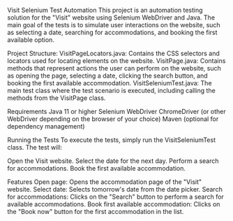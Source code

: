 Visit Selenium Test Automation
This project is an automation testing solution for the "Visit" website using Selenium WebDriver and Java. The main goal of the tests is to simulate user interactions on the website, such as selecting a date, searching for accommodations, and booking the first available option.

Project Structure:
VisitPageLocators.java: Contains the CSS selectors and locators used for locating elements on the website.
VisitPage.java: Contains methods that represent actions the user can perform on the website, such as opening the page, selecting a date, clicking the search button, and booking the first available accommodation.
VisitSeleniumTest.java: The main test class where the test scenario is executed, including calling the methods from the VisitPage class.

Requirements
Java 11 or higher
Selenium WebDriver
ChromeDriver (or other WebDriver depending on the browser of your choice)
Maven (optional for dependency management)

Running the Tests
To execute the tests, simply run the VisitSeleniumTest class. The test will:

Open the Visit website.
Select the date for the next day.
Perform a search for accommodations.
Book the first available accommodation.

Features
Open page: Opens the accommodation page of the "Visit" website.
Select date: Selects tomorrow's date from the date picker.
Search for accommodations: Clicks on the "Search" button to perform a search for available accommodations.
Book first available accommodation: Clicks on the "Book now" button for the first accommodation in the list.


